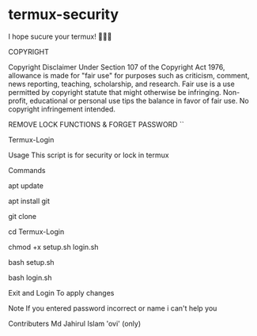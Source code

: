 # termux-security
I hope sucure your termux! 🙂🌹😊


COPYRIGHT

Copyright Disclaimer Under Section 107 of the Copyright Act 1976, allowance is made for "fair use" for purposes such as criticism, comment, news reporting, teaching, scholarship, and research. Fair use is a use permitted by copyright statute that might otherwise be infringing. Non-profit, educational or personal use tips the balance in favor of fair use. No copyright infringement intended.



REMOVE LOCK FUNCTIONS & FORGET PASSWORD ``

Termux-Login

Usage This script is for security or lock in termux

Commands

apt update

apt install git

git clone 

cd Termux-Login

chmod +x setup.sh login.sh

bash setup.sh

bash login.sh

Exit and Login To apply changes

Note
If you entered password incorrect or name i can't help you

Contributers
Md Jahirul Islam 'ovi' (only)
